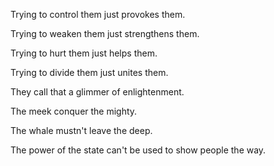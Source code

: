Trying to control them
just provokes them.

Trying to weaken them
just strengthens them.

Trying to hurt them
just helps them.

Trying to divide them
just unites them.

They call that
a glimmer of enlightenment.

The meek
conquer the mighty.

The whale
mustn't leave the deep.

The power of the state
can't be used
to show people the way.
